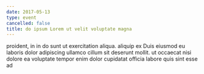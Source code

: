```yaml
---
date: 2017-05-13
type: event
cancelled: false
title: do ipsum Lorem ut velit voluptate magna
---
```

proident, in in do sunt ut exercitation aliqua. aliquip ex Duis eiusmod eu laboris dolor adipiscing ullamco cillum sit deserunt mollit. ut occaecat nisi dolore ea voluptate tempor enim dolor cupidatat officia labore quis sint esse ad